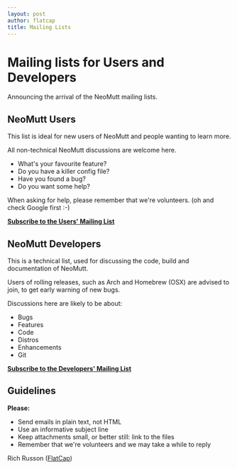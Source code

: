 ```yaml
---
layout: post
author: flatcap
title: Mailing Lists
---
```


# Mailing lists for Users and Developers

Announcing the arrival of the NeoMutt mailing lists.

## NeoMutt Users

This list is ideal for new users of NeoMutt and people wanting to learn more.

All non-technical NeoMutt discussions are welcome here.

- What's your favourite feature?
- Do you have a killer config file?
- Have you found a bug?
- Do you want some help?

When asking for help, please remember that we're volunteers.
(oh and check Google first :-)

[**Subscribe to the Users' Mailing List**](http://mailman.neomutt.org/mailman/listinfo/neomutt-users-neomutt.org)

## NeoMutt Developers

This is a technical list, used for discussing the code, build and documentation of NeoMutt.

Users of rolling releases, such as Arch and Homebrew (OSX) are advised to join,
to get early warning of new bugs.

Discussions here are likely to be about:

- Bugs
- Features
- Code
- Distros
- Enhancements
- Git

[**Subscribe to the Developers' Mailing List**](http://mailman.neomutt.org/mailman/listinfo/neomutt-devel-neomutt.org)

## Guidelines

**Please:**

- Send emails in plain text, not HTML
- Use an informative subject line
- Keep attachments small, or better still: link to the files
- Remember that we're volunteers and we may take a while to reply

Rich Russon ([FlatCap](https://github.com/flatcap))

